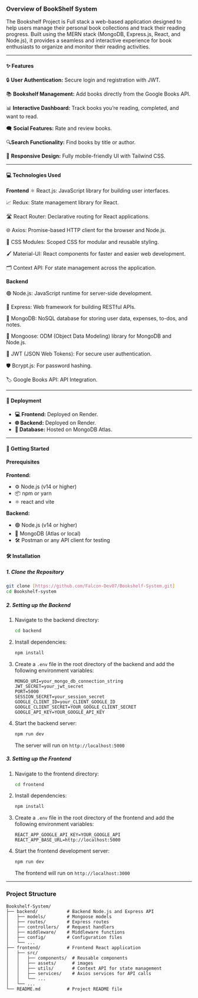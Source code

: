 ### **Overview of BookShelf System**

The Bookshelf Project is Full stack a web-based application designed to help users manage their personal book collections and track their reading progress. Built using the MERN stack (MongoDB, Express.js, React, and Node.js), it provides a seamless and interactive experience for book enthusiasts to organize and monitor their reading activities.

---

#### ✨ Features

🔒 **User Authentication:** Secure login and registration with JWT.

📚 **Bookshelf Management:** Add books directly from the Google Books API.

📊 **Interactive Dashboard:** Track books you’re reading, completed, and want to read.

🗨 **Social Features:** Rate and review books.

🔍**Search Functionality:** Find books by title or author.

📱 **Responsive Design:** Fully mobile-friendly UI with Tailwind CSS.

---

#### 💻 Technologies Used

**Frontend**
⚛️ React.js: JavaScript library for building user interfaces.

📈 Redux: State management library for React.

🛣️ React Router: Declarative routing for React applications.

🌐 Axios: Promise-based HTTP client for the browser and Node.js.

🎨 CSS Modules: Scoped CSS for modular and reusable styling.

🖌️ Material-UI: React components for faster and easier web development.

🗂️ Context API: For state management across the application.

**Backend**

🟢 Node.js: JavaScript runtime for server-side development.

🚀 Express: Web framework for building RESTful APIs.

📂 MongoDB: NoSQL database for storing user data, expenses, to-dos, and notes.

🔗 Mongoose: ODM (Object Data Modeling) library for MongoDB and Node.js.

🔑 JWT (JSON Web Tokens): For secure user authentication.

🛡️ Bcrypt.js: For password hashing.

🏷️ Google Books API: API Integration.

---

#### 🚀 Deployment

- **💻 Frontend:** Deployed on Render.
- **🌐 Backend:** Deployed on Render.
- **💾 Database:** Hosted on MongoDB Atlas.

---

#### 🚧 Getting Started

#### Prerequisites

**Frontend:**

- ⚙️ Node.js (v14 or higher)
- 📦 npm or yarn
- ⚛️ react and vite

**Backend:**

- 🟢 Node.js (v14 or higher)
- 📂 MongoDB (Atlas or local)
- 🛠️ Postman or any API client for testing

#### 🛠 Installation

##### 1. Clone the Repository

```bash
git clone [https://github.com/Falcon-Dev07/Bookshelf-System.git]
cd Bookshelf-system
```

##### 2. Setting up the Backend

1. Navigate to the backend directory:

   ```bash
   cd backend
   ```

2. Install dependencies:

   ```bash
   npm install
   ```

3. Create a `.env` file in the root directory of the backend and add the following environment variables:

   ```plaintext
   MONGO_URI=your_mongo_db_connection_string
   JWT_SECRET=your_jwt_secret
   PORT=5000
   SESSION_SECRET=your_session_secret
   GOOGLE_CLIENT_ID=your_CLIENT_GOOGLE_ID
   GOOGLE_CLIENT_SECRET=YOUR_GOOGLE_CLIENT_SECRET
   GOOGLE_API_KEY=YOUR_GOOGLE_API_KEY
   ```

4. Start the backend server:

   ```bash
   npm run dev
   ```

   The server will run on `http://localhost:5000`

##### 3. Setting up the Frontend

1. Navigate to the frontend directory:

   ```bash
   cd frontend
   ```

2. Install dependencies:

   ```bash
   npm install
   ```

3. Create a `.env` file in the root directory of the frontend and add the following environment variables:

   ```plaintext
   REACT_APP_GOOGLE_API_KEY=YOUR_GOOGLE_API
   REACT_APP_BASE_URL=http://localhost:5000
   ```

4. Start the frontend development server:

   ```bash
   npm run dev
   ```

   The frontend will run on `http://localhost:3000`

---

### Project Structure

```plaintext
Bookshelf-System/
├── backend/           # Backend Node.js and Express API
│   ├── models/        # Mongoose models
│   ├── routes/        # Express routes
│   ├── controllers/   # Request handlers
│   ├── middleware/    # Middleware functions
│   ├── config/        # Configuration files
│   └── ...
├── frontend/          # Frontend React application
│   ├── src/
│   │   ├── components/  # Reusable components
│   │   ├── assets/      # images
│   │   ├── utils/       # Context API for state management
│   │   ├── services/    # Axios services for API calls
│   │   └── ...
│   └── ...
└── README.md          # Project README file
```
